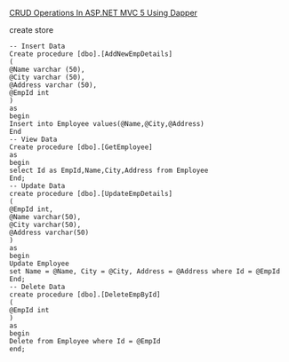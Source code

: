 ﻿

[CRUD Operations In ASP.NET MVC 5 Using Dapper](http://www.compilemode.com/2015/09/crud-operations-in-asp-net-mvc-5-using-dapper.html)


create store
```
-- Insert Data
Create procedure [dbo].[AddNewEmpDetails]
(
@Name varchar (50),
@City varchar (50),
@Address varchar (50),
@EmpId int
)
as
begin
Insert into Employee values(@Name,@City,@Address)
End
-- View Data
Create procedure [dbo].[GetEmployee]
as
begin
select Id as EmpId,Name,City,Address from Employee
End;
-- Update Data
create procedure [dbo].[UpdateEmpDetails]
(
@EmpId int,
@Name varchar(50),
@City varchar(50),
@Address varchar(50)
)
as
begin
Update Employee
set Name = @Name, City = @City, Address = @Address where Id = @EmpId
End;
-- Delete Data
create procedure [dbo].[DeleteEmpById]
(
@EmpId int
)
as
begin
Delete from Employee where Id = @EmpId
end;
```
